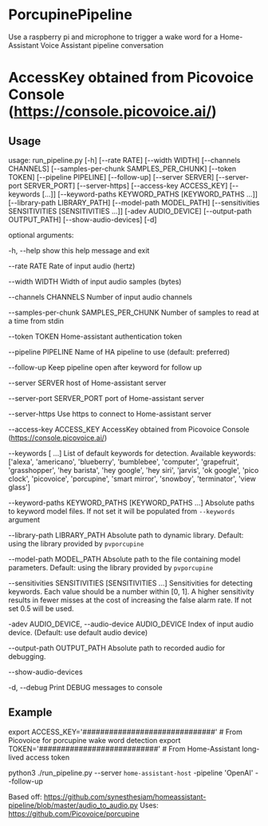 # PorcupinePipeline

Use a raspberry pi and microphone to trigger a wake word
for a Home-Assistant Voice Assistant pipeline conversation

# AccessKey obtained from Picovoice Console (https://console.picovoice.ai/)



## Usage
usage: run_pipeline.py [-h] [--rate RATE] [--width WIDTH] [--channels CHANNELS] [--samples-per-chunk SAMPLES_PER_CHUNK] [--token TOKEN] [--pipeline PIPELINE] [--follow-up] [--server SERVER]
                       [--server-port SERVER_PORT] [--server-https] [--access-key ACCESS_KEY] [--keywords  [...]] [--keyword-paths KEYWORD_PATHS [KEYWORD_PATHS ...]] [--library-path LIBRARY_PATH]
                       [--model-path MODEL_PATH] [--sensitivities SENSITIVITIES [SENSITIVITIES ...]] [-adev AUDIO_DEVICE] [--output-path OUTPUT_PATH] [--show-audio-devices] [-d]

optional arguments:

  -h, --help            show this help message and exit

  --rate RATE           Rate of input audio (hertz)

  --width WIDTH         Width of input audio samples (bytes)

  --channels CHANNELS   Number of input audio channels

  --samples-per-chunk SAMPLES_PER_CHUNK
                        Number of samples to read at a time from stdin

  --token TOKEN         Home-assistant authentication token

  --pipeline PIPELINE   Name of HA pipeline to use (default: preferred)

  --follow-up           Keep pipeline open after keyword for follow up

  --server SERVER       host of Home-assistant server

  --server-port SERVER_PORT
                        port of Home-assistant server

  --server-https        Use https to connect to Home-assistant server

  --access-key ACCESS_KEY
                        AccessKey obtained from Picovoice Console (https://console.picovoice.ai/)

  --keywords  [ ...]    List of default keywords for detection. Available keywords: ['alexa', 'americano', 'blueberry', 'bumblebee', 'computer', 'grapefruit', 'grasshopper', 'hey barista', 'hey google', 'hey siri', 'jarvis', 'ok google', 'pico clock', 'picovoice', 'porcupine', 'smart mirror', 'snowboy', 'terminator', 'view glass']

  --keyword-paths KEYWORD_PATHS [KEYWORD_PATHS ...]
                        Absolute paths to keyword model files. If not set it will be populated from `--keywords` argument

  --library-path LIBRARY_PATH
                        Absolute path to dynamic library. Default: using the library provided by `pvporcupine`

  --model-path MODEL_PATH
                        Absolute path to the file containing model parameters. Default: using the library provided by `pvporcupine`

  --sensitivities SENSITIVITIES [SENSITIVITIES ...]
                        Sensitivities for detecting keywords. Each value should be a number within [0, 1]. A higher sensitivity results in fewer misses at the cost of increasing the false alarm rate.
                        If not set 0.5 will be used.

  -adev AUDIO_DEVICE, --audio-device AUDIO_DEVICE
                        Index of input audio device. (Default: use default audio device)

  --output-path OUTPUT_PATH
                        Absolute path to recorded audio for debugging.

  --show-audio-devices

  -d, --debug           Print DEBUG messages to console


## Example

export ACCESS_KEY='##############################'  # From Picovoice for porcupine wake word detection
export TOKEN='###########################'          # From Home-Assistant long-lived access token

python3 ./run_pipeline.py --server `home-assistant-host` -pipeline 'OpenAI' --follow-up


Based off: https://github.com/synesthesiam/homeassistant-pipeline/blob/master/audio_to_audio.py
Uses: https://github.com/Picovoice/porcupine

